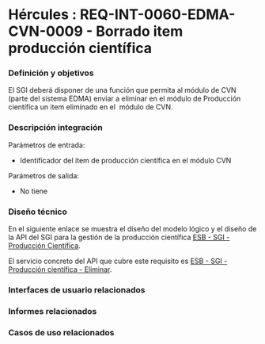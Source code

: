 # Hércules : REQ\-INT\-0060\-EDMA\-CVN\-0009 \- Borrado item producción científica







### Definición y objetivos

El SGI deberá disponer de una función que permita al módulo de CVN (parte del sistema EDMA) enviar a eliminar en el módulo de Producción científica un item eliminado en el  módulo de CVN.

### Descripción integración

Parámetros de entrada:

* Identificador del item de producción científica en el módulo CVN

Parámetros de salida:

* No tiene

### Diseño técnico

En el siguiente enlace se muestra el diseño del modelo lógico y el diseño de la API del SGI para la gestión de la producción científica [ESB \- SGI \- Producción Científica](/hercules/sgi-sistema-de-gestion-de-investigacion/diseno/componentes/sgi-esb/esb-sgi/esb-sgi-produccion-cientifica/index.md "/hercules/sgi-sistema-de-gestion-de-investigacion/diseno/componentes/sgi-esb/esb-sgi/esb-sgi-produccion-cientifica/index.md").

El servicio concreto del API que cubre este requisito es [ESB \- SGI \- Producción científica \- Eliminar](/hercules/sgi-sistema-de-gestion-de-investigacion/diseno/componentes/sgi-esb/esb-sgi/esb-sgi-produccion-cientifica/esb-sgi-produccion-cientifica-eliminar.md "/hercules/sgi-sistema-de-gestion-de-investigacion/diseno/componentes/sgi-esb/esb-sgi/esb-sgi-produccion-cientifica/esb-sgi-produccion-cientifica-eliminar.md").

  








### Interfaces de usuario relacionados







### Informes relacionados







### Casos de uso relacionados









  








